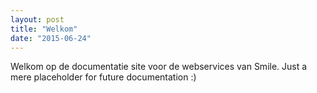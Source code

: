 ```yaml
---
layout: post
title: "Welkom"
date: "2015-06-24"
---
```

Welkom op de documentatie site voor de webservices van Smile. Just a mere placeholder for future documentation :)
